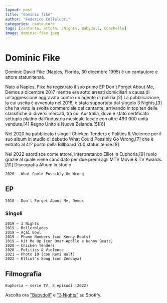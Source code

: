 ```yaml
---
layout: post
title: "dominic fike"
author: "Federico Colleluori"
categories: cantautore
tags: [cantante, attore, 3Nights, Babydoll, Coachella]
image: dominic-fike.jpeg
---
```


# Dominic Fike

Dominic David Fike (Naples, Florida, 30 dicembre 1995) è un cantautore e attore statunitense. 

Nato a Naples, Fike ha registrato il suo primo EP Don't Forget About Me, Demos a dicembre 2017 mentre era sotto arresti domiciliari a causa di un'aggressione aggravata contro un agente di polizia.[2] La pubblicazione, la cui uscita è avvenuta nel 2018, è stata supportata dal singolo 3 Nights,[3] che ha visto la svolta commerciale del cantante, arrivando in top ten delle classifiche di diversi mercati, tra cui Australia, dove è stato certificato settuplo platino dall'industria musicale locale con oltre 490 000 unità vendute,[4] Regno Unito e Nuova Zelanda.[5][6]

Nel 2020 ha pubblicato i singoli Chicken Tenders e Politics & Violence per il suo album in studio di debutto What Could Possibly Go Wrong,[7] che è entrato al 41º posto della Billboard 200 statunitense.[8]

Nel 2022 esordisce come attore, interpretando Elliot in Euphoria,[9] ruolo grazie al quale viene candidato per due premi agli MTV Movie & TV Awards.[10]
Discografia
Album in studio

    2020 – What Could Possibly Go Wrong

## EP

    2018 – Don't Forget About Me, Demos

### Singoli

    2019 – 3 Nights
    2019 – Rollerblades
    2019 – Açaí Bowl
    2019 – Phone Numbers (con Kenny Beats)
    2019 – Hit Me Up (con Omar Apollo e Kenny Beats)
    2020 – Chicken Tenders
    2020 – Politics & Violence
    2021 – Photo ID (con Remi Wolf)
    2022 – Elliot's Song (con Zendaya)

## Filmografia

    Euphoria – serie TV, 8 episodi (2022)



Ascolta ora <a href="https://open.spotify.com/track/7yNf9YjeO5JXUE3JEBgnYc?si=c36783632ec841d4">"Babydoll"</a> e <a href="https://open.spotify.com/track/0uI7yAKUf52Cn7y3sYyjiX?si=4b5fdb7a40124eb4">"3 Nights"</a> su Spotify.

